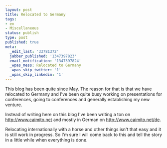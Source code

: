 ```yaml
---
layout: post
title: Relocated to Germany
tags:
- en
- Miscellaneous
status: publish
type: post
published: true
meta:
  _edit_last: '33781372'
  jabber_published: '1347397823'
  email_notification: '1347397824'
  _wpas_mess: Relocated to Germany
  _wpas_skip_twitter: '1'
  _wpas_skip_linkedin: '1'
---
```

This blog has been quite since May. The reason for that is that we have relocated to Germany and I've been quite busy working on presentations for conferences, going to conferences and generally establishing my new venture.

Instead of writing here on this blog I've been writing a ton on <a href="http://www.caimito.net">http://www.caimito.net</a> and mostly in German on <a href="http://www.caimito.net/de">http://www.caimito.net/de</a>.

Relocating internationally with a horse and other things isn't that easy and it is still work in progress. So I'm sure I will come back to this and tell the story in a little while when everything is done.

